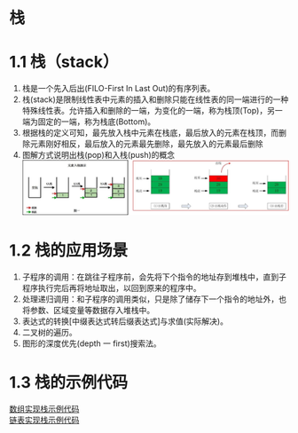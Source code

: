 # 栈

# 1.1 栈（stack）

1) 栈是一个先入后出(FILO-First In Last Out)的有序列表。    
2) 栈(stack)是限制线性表中元素的插入和删除只能在线性表的同一端进行的一种特殊线性表。允许插入和删除的一端，为变化的一端，称为栈顶(Top)，另一端为固定的一端，称为栈底(Bottom)。    
3) 根据栈的定义可知，最先放入栈中元素在栈底，最后放入的元素在栈顶，而删除元素刚好相反，最后放入的元素最先删除，最先放入的元素最后删除    
4) 图解方式说明出栈(pop)和入栈(push)的概念
![img.png](03-出栈(pop)和入栈(push)示意图.png)

# 1.2 栈的应用场景
1) 子程序的调用：在跳往子程序前，会先将下个指令的地址存到堆栈中，直到子程序执行完后再将地址取出，以回到原来的程序中。 
2) 处理递归调用：和子程序的调用类似，只是除了储存下一个指令的地址外，也将参数、区域变量等数据存入堆栈中。 
3) 表达式的转换[中缀表达式转后缀表达式]与求值(实际解决)。 
4) 二叉树的遍历。 
5) 图形的深度优先(depth 一 first)搜索法。

# 1.3 栈的示例代码
[数组实现栈示例代码](../src/_03栈/_01数组实现栈/ArrayStack.java)   
[链表实现栈示例代码](../src/_03栈/_02链表实现栈/LinkedStack.java)   

